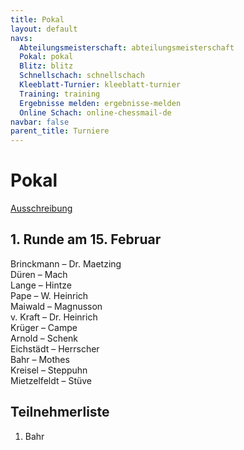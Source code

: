 ```yaml
---
title: Pokal 
layout: default
navs:
  Abteilungsmeisterschaft: abteilungsmeisterschaft
  Pokal: pokal
  Blitz: blitz
  Schnellschach: schnellschach
  Kleeblatt-Turnier: kleeblatt-turnier
  Training: training
  Ergebnisse melden: ergebnisse-melden
  Online Schach: online-chessmail-de
navbar: false
parent_title: Turniere
---
```

<div class="post-110 page type-page status-publish hentry" id="post-110">
<h1 class="entry-title">Pokal</h1>
<div class="entry-content">
<p><a href="https://www.narva-schach.de/wordpress/wp-content/uploads/2023/12/Pokal-2024.pdf">Ausschreibung</a></p>
<h2>1. Runde am 15. Februar</h2>
<p>Brinckmann – Dr. Maetzing<br/>
Düren – Mach<br/>
Lange – Hintze<br/>
Pape – W. Heinrich<br/>
Maiwald – Magnusson<br/>
v. Kraft – Dr. Heinrich<br/>
Krüger – Campe<br/>
Arnold – Schenk<br/>
Eichstädt – Herrscher<br/>
Bahr – Mothes<br/>
Kreisel – Steppuhn<br/>
Mietzelfeldt – Stüve</p>
<h2>Teilnehmerliste</h2>
<ol>
<li>Bahr</li>
<li>Dr. Maetzing</li>
<li>Mietzelfeldt</li>
<li>Herrscher</li>
<li>Campe</li>
<li>Kreisel</li>
<li>Arnold</li>
<li>von Kraft</li>
<li>Düren</li>
<li>Mothes</li>
<li>Krüger</li>
<li>Dr. Heinrich</li>
<li>Lange</li>
<li>W. Heinrich</li>
<li>Eichstädt</li>
<li>Hintze</li>
<li>Mach</li>
<li>G. Maiwald</li>
<li>Magnusson</li>
<li>Pape</li>
<li>Steppuhn</li>
<li>Brinckmann</li>
<li>Stüve?</li>
<li>Schenk?</li>
</ol>
</div><!-- .entry-content -->
</div> #post-110 
<div id="comments">
</div> #comments 
